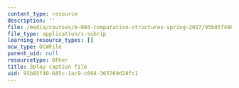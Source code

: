 ```yaml
---
content_type: resource
description: ''
file: /media/courses/6-004-computation-structures-spring-2017/95b85f40685c1ac9c094365769d28fc1_F5-87RM_zHA.srt
file_type: application/x-subrip
learning_resource_types: []
ocw_type: OCWFile
parent_uid: null
resourcetype: Other
title: 3play caption file
uid: 95b85f40-685c-1ac9-c094-365769d28fc1
---
```

